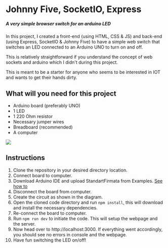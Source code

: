 # Johnny Five, SocketIO, Express
##### A very simple browser switch for an arduino LED

In this project, 
I created a front-end (using HTML, CSS & JS) and back-end (using Express, SocketIO & Johnny Five) to have a simple web switch that switches an LED connected to an Arduino UNO to turn on and off. 

This is relatively straightforward if you understand the concept of web sockets and arduino which I didn't during this project.

This is meant to be a starter for anyone who seems to be interested in IOT and wants to get their hands dirty.

## What will you need for this project
- Arduino board (preferably UNO)
- 1 LED
- 1 220 Ohm resistor
- Necessary jumper wires
- Breadboard (recommended) 
- A computer

<img src="https://imgur.com/07SiAko">

## Instructions
1. Clone the repository in your desired directory location.
2. Connect board to computer.
2. Download Arduino IDE and upload StandartFirmata from Examples. [See how to](https://www.instructables.com/id/Arduino-Installing-Standard-Firmata/)
4. Disconnect the board from computer.
3. Create the circuit as shown in the diagram.
4. Open the cloned code directory and run `npm install`, this will download and install the necessary dependencies.
5. Re-connect the board to computer.
6. Run `npm run dev` to initiate the code. This will setup the webpage and the server.
7. Now head over to http://localhost:3000. If everything went accordingly, you should see no errors in console and the webpage.
8. Have fun switching the LED on/off!



